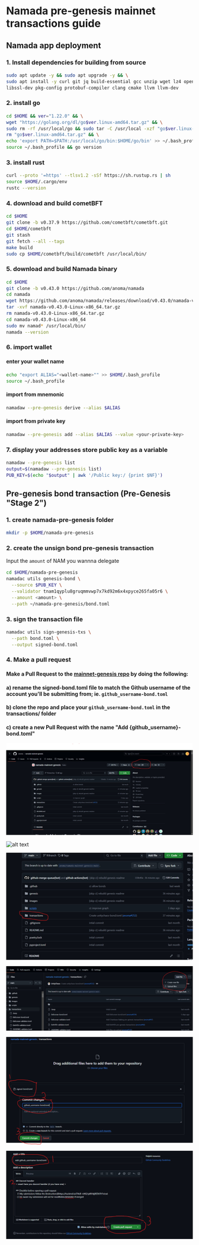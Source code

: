 # Namada pre-genesis mainnet transactions guide

## Namada app deployment

### 1. Install dependencies for building from source

```bash
sudo apt update -y && sudo apt upgrade -y && \
sudo apt install -y curl git jq build-essential gcc unzip wget lz4 openssl \
libssl-dev pkg-config protobuf-compiler clang cmake llvm llvm-dev
```

### 2. install go

```bash
cd $HOME && ver="1.22.0" && \
wget "https://golang.org/dl/go$ver.linux-amd64.tar.gz" && \
sudo rm -rf /usr/local/go && sudo tar -C /usr/local -xzf "go$ver.linux-amd64.tar.gz" && \
rm "go$ver.linux-amd64.tar.gz" && \
echo 'export PATH=$PATH:/usr/local/go/bin:$HOME/go/bin' >> ~/.bash_profile && \
source ~/.bash_profile && go version
```

### 3. install rust

```bash
curl --proto '=https' --tlsv1.2 -sSf https://sh.rustup.rs | sh
source $HOME/.cargo/env
rustc --version
```

### 4. download and build cometBFT

```bash
cd $HOME
git clone -b v0.37.9 https://github.com/cometbft/cometbft.git
cd $HOME/cometbft
git stash
git fetch --all --tags
make build
sudo cp $HOME/cometbft/build/cometbft /usr/local/bin/
```

### 5. download and build Namada binary

```bash
cd $HOME
git clone -b v0.43.0 https://github.com/anoma/namada
cd namada
wget https://github.com/anoma/namada/releases/download/v0.43.0/namada-v0.43.0-Linux-x86_64.tar.gz
tar -xvf namada-v0.43.0-Linux-x86_64.tar.gz
rm namada-v0.43.0-Linux-x86_64.tar.gz
cd namada-v0.43.0-Linux-x86_64
sudo mv namad* /usr/local/bin/
namada --version
```

### 6. import wallet

#### enter your wallet name

```bash
echo "export ALIAS="<wallet-name>"" >> $HOME/.bash_profile
source ~/.bash_profile
```

#### import from mnemonic

```bash
namadaw --pre-genesis derive --alias $ALIAS
```

#### import from private key

```bash
namadaw --pre-genesis add --alias $ALIAS --value <your-private-key>
```

### 7. display your addresses store public key as a variable

```bash
namadaw --pre-genesis list
output=$(namadaw --pre-genesis list)
PUB_KEY=$(echo "$output" | awk '/Public key:/ {print $NF}')
```

## Pre-genesis bond transaction (Pre-Genesis "Stage 2")

### 1. create namada-pre-genesis folder

```bash
mkdir -p $HOME/namada-pre-genesis
```

### 2. create the unsign bond pre-genesis transaction

Input the `amount` of NAM you wannna delegate

```bash
cd $HOME/namada-pre-genesis
namadac utils genesis-bond \
  --source $PUB_KEY \
  --validator tnam1qyplu8gruqmmvwp7x7kd92m6x4xpyce265fa05r6 \
  --amount <amount> \
  --path ~/namada-pre-genesis/bond.toml
```

### 3. sign the transaction file

```bash
namadac utils sign-genesis-txs \
  --path bond.toml \
  --output signed-bond.toml
```

### 4. Make a pull request

#### Make a Pull Request to the [mainnet-genesis repo](https://github.com/anoma/namada-mainnet-genesis) by doing the following:

#### a) rename the signed-bond.toml file to match the Github username of the account you'll be submitting from; ie. `github_username-bond.toml`

#### b) clone the repo and place your `github_username-bond.toml` in the transactions/ folder

#### c) create a new Pull Request with the name "Add {github_username}-bond.toml"

![alt text](resources/image.png)

![alt text](/resources/image-1.png)

![alt text](resources/image-2.png)

![alt text](resources/image-3.png)

![alt text](resources/image-4.png)

![alt text](resources/image-5.png)
